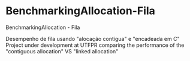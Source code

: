 # BenchmarkingAllocation-Fila
BenchmarkingAllocation - Fila

Desempenho de fila usando "alocação contígua" e "encadeada em C"
<br>
Project under development at UTFPR comparing the performance of the "contiguous allocation" VS "linked allocation"
